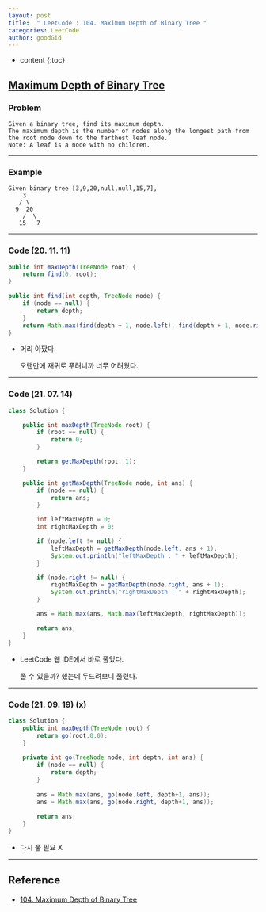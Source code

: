 ```yaml
---
layout: post
title:  " LeetCode : 104. Maximum Depth of Binary Tree "
categories: LeetCode
author: goodGid
---
```

* content
{:toc}

## [Maximum Depth of Binary Tree](https://leetcode.com/problems/maximum-depth-of-binary-tree/)

### Problem

```
Given a binary tree, find its maximum depth.
The maximum depth is the number of nodes along the longest path from the root node down to the farthest leaf node.
Note: A leaf is a node with no children.
```
 
---

### Example

```
Given binary tree [3,9,20,null,null,15,7],
    3
   / \
  9  20
    /  \
   15   7
```

---

### Code (20. 11. 11)

``` java
public int maxDepth(TreeNode root) {
    return find(0, root);
}

public int find(int depth, TreeNode node) {
    if (node == null) {
        return depth;
    }
    return Math.max(find(depth + 1, node.left), find(depth + 1, node.right));
}
```

* 머리 아팠다.

  오랜만에 재귀로 푸려니까 너무 어려웠다.

---

### Code (21. 07. 14)

``` java
class Solution {

    public int maxDepth(TreeNode root) {
        if (root == null) {
            return 0;
        }

        return getMaxDepth(root, 1);
    }

    public int getMaxDepth(TreeNode node, int ans) {
        if (node == null) {
            return ans;
        }

        int leftMaxDepth = 0;
        int rightMaxDepth = 0;

        if (node.left != null) {
            leftMaxDepth = getMaxDepth(node.left, ans + 1);
            System.out.println("leftMaxDepth : " + leftMaxDepth);
        }

        if (node.right != null) {
            rightMaxDepth = getMaxDepth(node.right, ans + 1);
            System.out.println("rightMaxDepth : " + rightMaxDepth);
        }

        ans = Math.max(ans, Math.max(leftMaxDepth, rightMaxDepth));

        return ans;
    }
}
```

* LeetCode 웹 IDE에서 바로 풀었다.

  풀 수 있을까? 했는데 두드려보니 풀렸다.

---

### Code (21. 09. 19) (x)

``` java
class Solution {
    public int maxDepth(TreeNode root) {
        return go(root,0,0);
    }
    
    private int go(TreeNode node, int depth, int ans) {
        if (node == null) {
            return depth;
        }
        
        ans = Math.max(ans, go(node.left, depth+1, ans));
        ans = Math.max(ans, go(node.right, depth+1, ans));
        
        return ans;
    }
}
```

* 다시 풀 필요 X

---

## Reference

* [104. Maximum Depth of Binary Tree](https://leetcode.com/problems/maximum-depth-of-binary-tree/)
